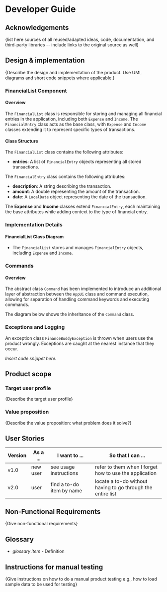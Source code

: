 # Developer Guide

## Acknowledgements

{list here sources of all reused/adapted ideas, code, documentation, and third-party libraries -- include links to the original source as well}

## Design & implementation

{Describe the design and implementation of the product. Use UML diagrams and short code snippets where applicable.}

### FinancialList Component

#### Overview

The `FinancialList` class is responsible for storing and managing all financial entries in the application, including both `Expense` and `Income`. The `FinancialEntry` class acts as the base class, with `Expense` and `Income` classes extending it to represent specific types of transactions.

#### Class Structure

The `FinancialList` class contains the following attributes:
- **entries**: A list of `FinancialEntry` objects representing all stored transactions.

The `FinancialEntry` class contains the following attributes:
- **description**: A string describing the transaction.
- **amount**: A double representing the amount of the transaction.
- **date**: A `LocalDate` object representing the date of the transaction.

The **Expense** and **Income** classes extend `FinancialEntry`, each maintaining the base attributes while 
adding context to the type of financial entry.

### Implementation Details

#### FinancialList Class Diagram
- The `FinancialList` stores and manages `FinancialEntry` objects, including `Expense` and `Income`.

### Commands

#### Overview

The abstract class `Command` has been implemented to introduce an additional layer
of abstraction between the `AppUi` class and command execution,
allowing for separation of handling command keywords and executing commands.

The diagram below shows the inheritance of the `Command` class.


### Exceptions and Logging

An exception class `FinanceBuddyException` is thrown when users use the product wrongly.
Exceptions are caught at the nearest instance that they occur.

*Insert code snippet here.*

## Product scope
### Target user profile

{Describe the target user profile}

### Value proposition

{Describe the value proposition: what problem does it solve?}

## User Stories

|Version| As a ... | I want to ... | So that I can ...|
|--------|----------|---------------|------------------|
|v1.0|new user|see usage instructions|refer to them when I forget how to use the application|
|v2.0|user|find a to-do item by name|locate a to-do without having to go through the entire list|

## Non-Functional Requirements

{Give non-functional requirements}

## Glossary

* *glossary item* - Definition

## Instructions for manual testing

{Give instructions on how to do a manual product testing e.g., how to load sample data to be used for testing}
